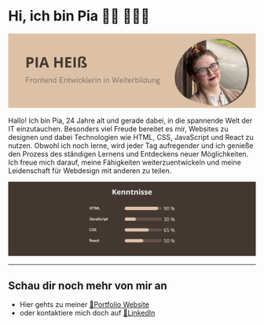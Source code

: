 # Hi, ich bin Pia 👋🏻 👩🏻‍💻

<img src="./Banner.png" style = "width:800px">

Hallo!
Ich bin Pia, 24 Jahre alt und gerade dabei, in die spannende Welt der
IT einzutauchen. Besonders viel Freude bereitet es mir, Websites zu designen und
dabei Technologien wie HTML, CSS, JavaScript und React zu nutzen. Obwohl ich noch lerne,
wird jeder Tag aufregender und ich genieße den Prozess des ständigen Lernens und Entdeckens
neuer Möglichkeiten. Ich freue mich darauf, meine Fähigkeiten weiterzuentwickeln und meine
Leidenschaft für Webdesign mit anderen zu teilen.

<img src="./Kenntnisse.png" style = "width:800px">

---

## Schau dir noch mehr von mir an

- Hier gehts zu meiner [🎨Portfolio Website](https://portfolio-piah.netlify.app/)
- oder kontaktiere mich doch auf [💼LinkedIn](www.linkedin.com/in/pia-heiss)
